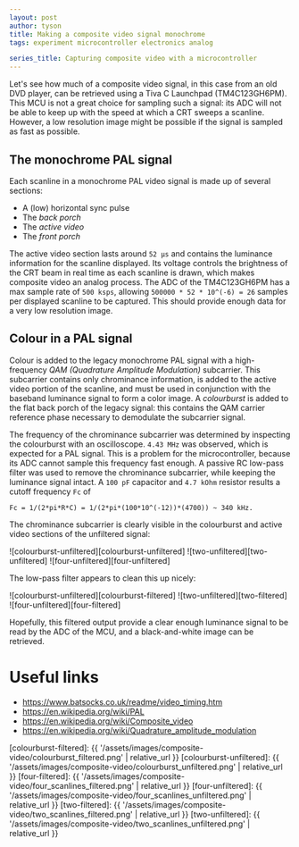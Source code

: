```yaml
---
layout: post
author: tyson
title: Making a composite video signal monochrome
tags: experiment microcontroller electronics analog

series_title: Capturing composite video with a microcontroller
---
```

Let's see how much of a composite video signal, in this case from an old DVD player, can be retrieved using a Tiva C Launchpad (TM4C123GH6PM). This MCU is not a great choice for sampling such a signal: its ADC will not be able to keep up with the speed at which a CRT sweeps a scanline. However, a low resolution image might be possible if the signal is sampled as fast as possible.

## The monochrome PAL signal
Each scanline in a monochrome PAL video signal is made up of several sections:
- A (low) horizontal sync pulse
- The *back porch*
- The *active video*
- The *front porch*

The active video section lasts around `52 μs` and contains the luminance information for the scanline displayed. Its voltage controls the brightness of the CRT beam in real time as each scanline is drawn, which makes composite video an analog process. The ADC of the TM4C123GH6PM has a max sample rate of `500 ksps`, allowing `500000 * 52 * 10^(-6) = 26` samples per displayed scanline to be captured. This should provide enough data for a very low resolution image.

## Colour in a PAL signal
Colour is added to the legacy monochrome PAL signal with a high-frequency *QAM (Quadrature Amplitude Modulation)* subcarrier. This subcarrier contains only chrominance information, is added to the active video portion of the scanline, and must be used in conjunction with the baseband luminance signal to form a color image. A *colourburst* is added to the flat back porch of the legacy signal: this contains the QAM carrier reference phase necessary to demodulate the subcarrier signal.

The frequency of the chrominance subcarrier was determined by inspecting the colourburst with an oscilloscope. `4.43 MHz` was observed, which is expected for a PAL signal. This is a problem for the microcontroller, because its ADC cannot sample this frequency fast enough. A passive RC low-pass filter was used to remove the chrominance subcarrier, while keeping the luminance signal intact. A `100 pF` capacitor and `4.7 kOhm` resistor results a cutoff frequency `Fc` of

```
Fc = 1/(2*pi*R*C) = 1/(2*pi*(100*10^(-12))*(4700)) ~ 340 kHz.
```

The chrominance subcarrier is clearly visible in the colourburst and active video sections of the unfiltered signal:

![colourburst-unfiltered][colourburst-unfiltered]
![two-unfiltered][two-unfiltered]
![four-unfiltered][four-unfiltered]

The low-pass filter appears to clean this up nicely:

![colourburst-unfiltered][colourburst-filtered]
![two-unfiltered][two-filtered]
![four-unfiltered][four-filtered]

Hopefully, this filtered output provide a clear enough luminance signal to be read by the ADC of the MCU, and a black-and-white image can be retrieved.

# Useful links
- https://www.batsocks.co.uk/readme/video_timing.htm
- https://en.wikipedia.org/wiki/PAL
- https://en.wikipedia.org/wiki/Composite_video
- https://en.wikipedia.org/wiki/Quadrature_amplitude_modulation


[colourburst-filtered]: {{ '/assets/images/composite-video/colourburst_filtered.png' | relative_url }}
[colourburst-unfiltered]: {{ '/assets/images/composite-video/colourburst_unfiltered.png' | relative_url }}
[four-filtered]: {{ '/assets/images/composite-video/four_scanlines_filtered.png' | relative_url }}
[four-unfiltered]: {{ '/assets/images/composite-video/four_scanlines_unfiltered.png' | relative_url }}
[two-filtered]: {{ '/assets/images/composite-video/two_scanlines_filtered.png' | relative_url }}
[two-unfiltered]: {{ '/assets/images/composite-video/two_scanlines_unfiltered.png' | relative_url }}
